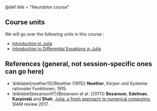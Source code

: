 @def title = "Neuroblox course"

## Course units

We will go over the following units in this course :

* [Introduction to Julia](/pages/intro_julia/)
* [Introduction to Differential Equations in Julia](/pages/intro_diffeq/)

## References (general, not session-specific ones can go here)

* \biblabel{noether15}{Noether (1915)} **Noether**,  Körper und Systeme rationaler Funktionen, 1915.
* \biblabel{bezanson17}{Bezanson et al. (2017)} **Bezanson**, **Edelman**, **Karpinski** and **Shah**, [Julia: a fresh approach to numerical computing](https://julialang.org/research/julia-fresh-approach-BEKS.pdf), SIAM review 2017.
